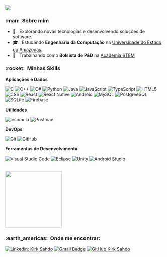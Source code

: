 ![](https://komarev.com/ghpvc/?username=KirkSahdo&color=006bed)

<h3> :man: &nbsp;Sobre mim </h3>

- 🤔 &nbsp; Explorando novas tecnologias e desenvolvendo soluções de software.
- 🎓 &nbsp; Estudando **Engenharia da Computação** na <a href="https://www.uea.edu.br">Universidade do Estado do Amazonas</a>.
- 💼 &nbsp; Trabalhando como **Bolsista de P&D** na <a href="https://stem.uea.edu.br">Academia STEM</a>

<h3> :rocket: &nbsp;Minhas Skills </h3>

**Aplicações e Dados**

  ![C](https://img.shields.io/badge/-C-333333?style=flat&logo=C%2B%2B&logoColor=00599C)
  ![C++](https://img.shields.io/badge/-C++-333333?style=flat&logo=C%2B%2B&logoColor=00599C)
  ![C#](https://img.shields.io/badge/-C%23-333333?style=flate&logo=c-sharp)
  ![Python](https://img.shields.io/badge/-Python-333333?style=flat&logo=python)
  ![Java](https://img.shields.io/badge/-Java-333333?style=flat&logo=Java&logoColor=007396)
  ![JavaScript](https://img.shields.io/badge/-JavaScript-333333?style=flat&logo=javascript)
  ![TypeScript](https://img.shields.io/badge/TypeScript-333333?style=flat&logo=typescript&logoColor=white)
  ![HTML5](https://img.shields.io/badge/-HTML5-333333?style=flat&logo=HTML5)
  ![CSS](https://img.shields.io/badge/-CSS3-333333?style=flat&logo=CSS3&logoColor=1572B6)
  ![React](https://img.shields.io/badge/-React-333333?style=flat&logo=react)
  ![React Native](https://img.shields.io/badge/-React%20Native-333333?style=flat&logo=react)
  ![Android](https://img.shields.io/badge/-Android-282C34?style=flat&logo=android&logoColor=3DDC84)
  ![MySQL](https://img.shields.io/badge/-MySQL-333333?style=flat&logo=mysql)
  ![PostgreeSQL](https://img.shields.io/badge/-PostgreeSQL-333333?style=flat&logo=postgresql)
  ![SQLite](https://img.shields.io/badge/-SQLite-333333?style=flat&logo=sqlite)
  ![Firebase](https://img.shields.io/badge/-Firebase-282C34?style=flat&logo=firebase&logoColor=f9ed02)

**Utilidades**

  ![Insomnia](https://img.shields.io/badge/-Insomnia-333333?style=flat&logo=insomnia)
  ![Postman](https://img.shields.io/badge/-Postman-333333?style=flat&logo=postman)

**DevOps**

  ![Git](https://img.shields.io/badge/-Git-333333?style=flat&logo=git)
  ![GitHub](https://img.shields.io/badge/-GitHub-333333?style=flat&logo=github)

**Ferramentas de Desenvolvimento**

  ![Visual Studio Code](https://img.shields.io/badge/-Visual%20Studio%20Code-333333?style=flat&logo=visual-studio-code&logoColor=007ACC)
  ![Eclipse](https://img.shields.io/badge/-Eclipse-333333?style=flat&logo=eclipse-ide&logoColor=2C2255)
  ![Unity](https://img.shields.io/badge/-Unity-333333?style=flat&logo=Unity&logoColor=007ACC)
  ![Android Studio](https://img.shields.io/badge/-Android%20tudio-333333?style=flat&logo=android-studio&logoColor=3DDC84)
 

<br/>

<a href="https://github.com/KirkSahdo">
  <img height="180em" src="https://github-readme-stats.vercel.app/api?username=KirkSahdo&theme=dracula&show_icons=true" />
</a>

<br/>

<h3> :earth_americas: &nbsp;Onde me encontrar: </h3> 

[![Linkedin: Kirk Sahdo](https://img.shields.io/badge/-kirksahdo-blue?style=flat-square&logo=Linkedin&logoColor=white&link=https://www.linkedin.com/in/kirk-sahdo-a34148189/)](https://www.linkedin.com/in/kirk-sahdo-a34148189/)
[![Gmail Badge](https://img.shields.io/badge/-ksahdo10@gmail.com-006bed?style=flat-square&logo=Gmail&logoColor=white&link=mailto:SEU-EMAIL)](mailto:ksahdo10@gmail.com)
[![GitHub Kirk Sahdo]( https://img.shields.io/github/followers/KirkSahdo?label=follow&style=social)](https://github.com/kirksahdo)
